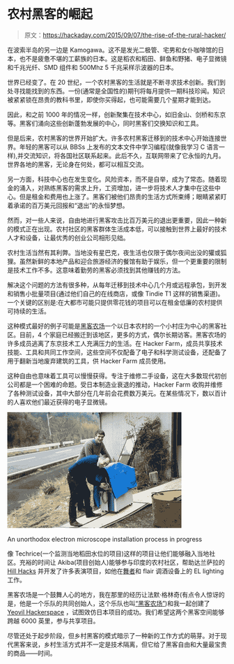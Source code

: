 # 农村黑客的崛起

> 原文：<https://hackaday.com/2015/09/07/the-rise-of-the-rural-hacker/>

在波索半岛的另一边是 Kamogawa。这不是发光二极管、宅男和女仆咖啡馆的日本，也不是疲惫不堪的工薪族的日本。这是稻农和稻田、鲜鱼和野猪、电子显微镜和千兆光纤、SMD 组件和 500Mhz 5 千兆采样示波器的日本。

世界已经变了。在 20 世纪，一个农村黑客的生活就是不断寻求技术创新。我们到处寻找能找到的东西。一份(通常是全国性的)期刊将每月提供一期科技珍闻。知识被紧紧锁在昂贵的教科书里，即使你买得起，也可能需要几个星期才能到达。

因此，和之前 1000 年的情况一样，创新聚集在技术中心，如旧金山、剑桥和东京等。黑客们涌向这些创新蓬勃发展的中心，同时黑客们交换知识和工具。

但是后来，农村黑客的世界开始扩大。许多农村黑客迁移到的技术中心开始连接世界。年轻的黑客可以从 BBSs 上发布的文本文件中学习编程(就像我学习 C 语言一样),并交流知识，将各国社区联系起来。此后不久，互联网带来了它永恒的九月。世界各地的黑客，无论身在何处，都可以相互交流。

另一方面，科技中心也在发生变化。风险资本，而不是自举，成为了常态。随着现金的涌入，对熟练黑客的需求上升，工资增加，进一步将技术人才集中在这些中心。但是租金和费用也上涨了。黑客们被他们昂贵的生活方式所束缚；眼睛紧紧盯着承诺的百万美元回报和“退出”的永恒梦想。

然而，对一些人来说，自由地进行黑客攻击比百万美元的退出更重要，因此一种新的模式正在出现。农村社区的黑客群体生活成本低，可以接触到世界上最好的技术人才和设备，让最优秀的创业公司相形见绌。

农村生活当然有其利弊。当地没有星巴克，夜生活也仅限于偶尔夜间出没的獾或狐狸。虽然新鲜的本地产品和迎合旅游经济的餐馆有助于娱乐，但一个更重要的限制是技术工作不多。这意味着勤劳的黑客必须找到其他赚钱的方法。

解决这个问题的方法有很多种，从每年迁移到技术中心几个月或远程承包，到开发和销售小批量项目(通过他们自己的在线商店，或像 Tindie T1 这样的销售渠道)。一个关键的区别是:在大都市可能只提供零花钱的项目可以在租金低廉的农村提供可持续的生活。

这种模式最好的例子可能是[黑客农场](http://www.hackerfarm.jp/)一个以日本农村的一个小村庄为中心的黑客社区。目前，4 个家庭已经搬迁到该地区，更多的方式，偶尔长期访客。黑客农场的许多成员逃离了东京技术工人充满压力的生活。在 Hacker Farm，成员共享技术技能、工具和共同工作空间，这些空间不仅配备了电子和科学测试设备，还配备了用于翻新当地废弃建筑的工具，供 Hacker Farm 成员使用。

这种自由也意味着工具可以慢慢获得。专注于维修二手设备，这在大多数现代初创公司都是一个困难的命题。受日本制造业衰退的推动，Hacker Farm 收购并维修了各种测试设备，其中大部分在几年前会花费数万美元。在某些情况下，数以百计的人喜欢他们最近获得的电子显微镜。

[![hf_1](img/1a209d91958ba9a436a5d79453cc9275.png)](https://hackaday.com/wp-content/uploads/2015/09/hf_1.jpg)

An unorthodox electron microscope installation process in progress

像 Techrice(一个监测当地稻田水位的项目)这样的项目让他们能够融入当地社区。充裕的时间让 Akiba(项目创始人)能够参与印度的农村社区，帮助达兰萨拉的 [Hill Hacks](http://hillhacks.in/) 并开发了许多表演项目，如他在[舞者](http://freaklabs.org/index.php/blog/misc/wrecking-crew-orchestra-cosmic-beat-behind-the-scenes.html)和 flair 调酒设备上的 EL lighting 工作。

黑客农场是一个鼓舞人心的地方，我在那里的经历让法默·格林奇(有点令人惊讶的是，他是一个乐队的共同创始人，这个乐队也叫[“黑客农场”](https://www.youtube.com/watch?v=9kpYrl5UQHU))和我一起创建了 [Yeovil Hackerspace](http://yeovilhackers.com/) ，试图效仿日本项目的成功。我们希望这两个黑客空间能够跨越 6000 英里，参与共享项目。

尽管还处于起步阶段，但乡村黑客的模式暗示了一种新的工作方式的萌芽。对于现代黑客来说，乡村生活方式并不一定是技术隔离，但它给了黑客自由和大量最宝贵的商品——时间。